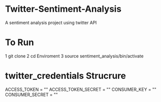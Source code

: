 # Twitter-Sentiment-Analysis
A sentiment analysis project using twitter API

# To Run
1 git clone 
2 cd Enviroment
3 source sentiment_analysis/bin/activate

# twitter_credentials Strucrure
ACCESS_TOKEN = ""
ACCESS_TOKEN_SECRET = ""
CONSUMER_KEY = ""
CONSUMER_SECRET = ""
